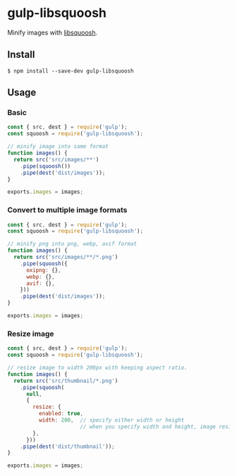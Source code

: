 # gulp-libsquoosh

Minify images with [libsquoosh](https://github.com/GoogleChromeLabs/squoosh/tree/dev/libsquoosh).

## Install

```
$ npm install --save-dev gulp-libsquoosh
```

## Usage

### Basic

```js
const { src, dest } = require('gulp');
const squoosh = require('gulp-libsquoosh');

// minify image into same format
function images() {
  return src('src/images/**')
    .pipe(squoosh())
    .pipe(dest('dist/images'));
}

exports.images = images;
```

### Convert to multiple image formats

```js
const { src, dest } = require('gulp');
const squoosh = require('gulp-libsquoosh');

// minify png into png, webp, avif format
function images() {
  return src('src/images/**/*.png')
    .pipe(squoosh({
      oxipng: {},
      webp: {},
      avif: {},
    }))
    .pipe(dest('dist/images'));
}

exports.images = images;
```

### Resize image


```js
const { src, dest } = require('gulp');
const squoosh = require('gulp-libsquoosh');

// resize image to width 200px with keeping aspect ratio.
function images() {
  return src('src/thumbnail/*.png')
    .pipe(squoosh(
      null,
      {
        resize: {
          enabled: true,
          width: 200,  // specify either width or height
                       // when you specify width and height, image resized to exact size
        },
      }))
    .pipe(dest('dist/thumbnail'));
}

exports.images = images;
```

